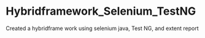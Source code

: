 # Hybridframework_Selenium_TestNG
Created a hybridframe work using selenium java, Test NG, and extent report
